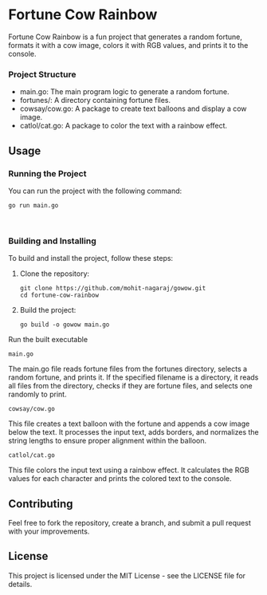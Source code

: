# Fortune Cow Rainbow

Fortune Cow Rainbow is a fun project that generates a random fortune, formats it with a cow image, colors it with RGB values, and prints it to the console.

### Project Structure
* main.go: The main program logic to generate a random fortune.
* fortunes/: A directory containing fortune files.
* cowsay/cow.go: A package to create text balloons and display a cow image.
* catlol/cat.go: A package to color the text with a rainbow effect.

## Usage
### Running the Project
You can run the project with the following command:

```
go run main.go
```
<br>

### Building and Installing
To build and install the project, follow these steps:

1. Clone the repository:

    ```
    git clone https://github.com/mohit-nagaraj/gowow.git
    cd fortune-cow-rainbow
    ```
2. Build the project:

    ```
    go build -o gowow main.go
    ```
Run the built executable

```main.go```

The main.go file reads fortune files from the fortunes directory, selects a random fortune, and prints it. If the specified filename is a directory, it reads all files from the directory, checks if they are fortune files, and selects one randomly to print.

```cowsay/cow.go```

This file creates a text balloon with the fortune and appends a cow image below the text. It processes the input text, adds borders, and normalizes the string lengths to ensure proper alignment within the balloon.

```catlol/cat.go```

This file colors the input text using a rainbow effect. It calculates the RGB values for each character and prints the colored text to the console.

## Contributing
Feel free to fork the repository, create a branch, and submit a pull request with your improvements.

## License
This project is licensed under the MIT License - see the LICENSE file for details.